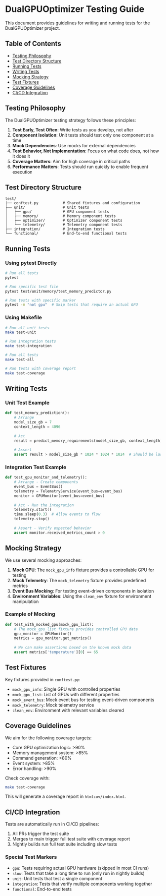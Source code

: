 # DualGPUOptimizer Testing Guide

This document provides guidelines for writing and running tests for the DualGPUOptimizer project.

## Table of Contents

- [Testing Philosophy](#testing-philosophy)
- [Test Directory Structure](#test-directory-structure)
- [Running Tests](#running-tests)
- [Writing Tests](#writing-tests)
- [Mocking Strategy](#mocking-strategy)
- [Test Fixtures](#test-fixtures)
- [Coverage Guidelines](#coverage-guidelines)
- [CI/CD Integration](#cicd-integration)

## Testing Philosophy

The DualGPUOptimizer testing strategy follows these principles:

1. **Test Early, Test Often**: Write tests as you develop, not after
2. **Component Isolation**: Unit tests should test only one component at a time
3. **Mock Dependencies**: Use mocks for external dependencies
4. **Test Behavior, Not Implementation**: Focus on what code does, not how it does it
5. **Coverage Matters**: Aim for high coverage in critical paths
6. **Performance Matters**: Tests should run quickly to enable frequent execution

## Test Directory Structure

```
test/
├── conftest.py           # Shared fixtures and configuration
├── unit/                 # Unit tests
│   ├── gpu/              # GPU component tests
│   ├── memory/           # Memory component tests
│   ├── optimizer/        # Optimizer component tests
│   └── telemetry/        # Telemetry component tests
├── integration/          # Integration tests
└── functional/           # End-to-end functional tests
```

## Running Tests

### Using pytest Directly

```bash
# Run all tests
pytest

# Run specific test file
pytest test/unit/memory/test_memory_predictor.py

# Run tests with specific marker
pytest -m "not gpu"  # Skip tests that require an actual GPU
```

### Using Makefile

```bash
# Run all unit tests
make test-unit

# Run integration tests
make test-integration

# Run all tests
make test-all

# Run tests with coverage report
make test-coverage
```

## Writing Tests

### Unit Test Example

```python
def test_memory_prediction():
    # Arrange
    model_size_gb = 7
    context_length = 4096
    
    # Act
    result = predict_memory_requirements(model_size_gb, context_length)
    
    # Assert
    assert result > model_size_gb * 1024 * 1024 * 1024  # Should be larger than model
```

### Integration Test Example

```python
def test_gpu_monitor_and_telemetry():
    # Arrange - Create components
    event_bus = EventBus()
    telemetry = TelemetryService(event_bus=event_bus)
    monitor = GPUMonitor(event_bus=event_bus)
    
    # Act - Run the integration
    telemetry.start()
    time.sleep(0.3)  # Allow events to flow
    telemetry.stop()
    
    # Assert - Verify expected behavior
    assert monitor.received_metrics_count > 0
```

## Mocking Strategy

We use several mocking approaches:

1. **Mock GPU**: The `mock_gpu_info` fixture provides a controllable GPU for testing
2. **Mock Telemetry**: The `mock_telemetry` fixture provides predefined metrics
3. **Event Bus Mocking**: For testing event-driven components in isolation
4. **Environment Variables**: Using the `clean_env` fixture for environment manipulation

### Example of Mocking

```python
def test_with_mocked_gpu(mock_gpu_list):
    # The mock_gpu_list fixture provides controlled GPU data
    gpu_monitor = GPUMonitor()
    metrics = gpu_monitor.get_metrics()
    
    # We can make assertions based on the known mock data
    assert metrics['temperature'][0] == 65
```

## Test Fixtures

Key fixtures provided in `conftest.py`:

- `mock_gpu_info`: Single GPU with controlled properties
- `mock_gpu_list`: List of GPUs with different properties
- `mock_event_bus`: Mock event bus for testing event-driven components
- `mock_telemetry`: Mock telemetry service
- `clean_env`: Environment with relevant variables cleared

## Coverage Guidelines

We aim for the following coverage targets:

- Core GPU optimization logic: >90%
- Memory management system: >85%
- Command generation: >80%
- Event system: >85%
- Error handling: >90%

Check coverage with:

```bash
make test-coverage
```

This will generate a coverage report in `htmlcov/index.html`.

## CI/CD Integration

Tests are automatically run in CI/CD pipelines:

1. All PRs trigger the test suite
2. Merges to main trigger full test suite with coverage report
3. Nightly builds run full test suite including slow tests

### Special Test Markers

- `gpu`: Tests requiring actual GPU hardware (skipped in most CI runs)
- `slow`: Tests that take a long time to run (only run in nightly builds)
- `unit`: Unit tests that test a single component
- `integration`: Tests that verify multiple components working together
- `functional`: End-to-end tests 